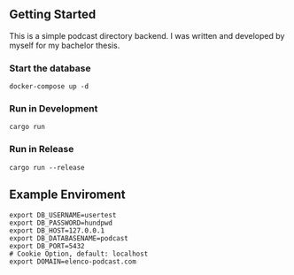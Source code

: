 ## Getting Started
This is a simple podcast directory backend. I was written and developed by myself for my bachelor thesis.

### Start the database
```
docker-compose up -d
```

### Run in Development
```
cargo run
```
### Run in Release
```
cargo run --release
```


## Example Enviroment

```
export DB_USERNAME=usertest
export DB_PASSWORD=hundpwd
export DB_HOST=127.0.0.1
export DB_DATABASENAME=podcast
export DB_PORT=5432
# Cookie Option, default: localhost
export DOMAIN=elenco-podcast.com 
```